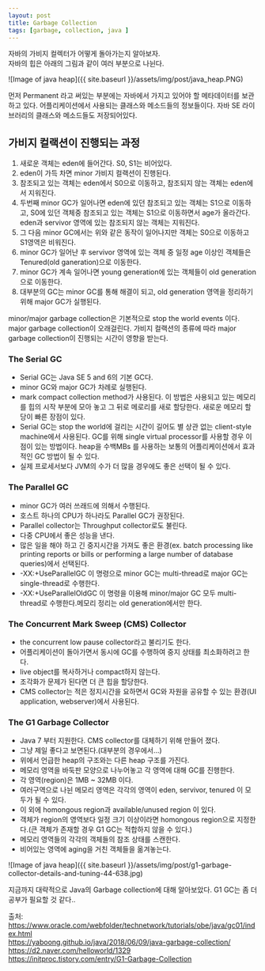 ```yaml
---
layout: post
title: Garbage Collection
tags: [garbage, collection, java ]
---
```


자바의 가비지 컬렉터가 어떻게 돌아가는지 알아보자.  
자바의 힙은 아래의 그림과 같이 여러 부분으로 나뉜다.

![Image of java heap]({{ site.baseurl }}/assets/img/post/java_heap.PNG)

먼저 Permanent 라고 써있는 부분에는 자바에서 가지고 있어야 할 메타데이터를 보관하고 있다.
어플리케이션에서 사용되는 클래스와 메소드들의 정보들이다.
자바 SE 라이브러리의 클래스와 메소드들도 저장되어있다.
  

  
## 가비지 컬랙션이 진행되는 과정
1. 새로운 객체는 eden에 들어간다. S0, S1는 비어있다.
2. eden이 가득 차면 minor 가비지 컬랙션이 진행된다.
3. 참조되고 있는 객체는 eden에서 S0으로 이동하고, 참조되지 않는 객체는 eden에서 지워진다.
4. 두번째 minor GC가 일어나면 eden에 있던 참조되고 있는 객체는 S1으로 이동하고, S0에 있던 객체중 참조되고 있는 객체는 S1으로 이동하면서 age가 올라간다. eden과 servivor 영역에 있는 참조되지 않는 객체는 지워진다.
5. 그 다음 minor GC에서는 위와 같은 동작이 일어나지만 객체는 S0으로 이동하고 S1영역은 비워진다.
6. minor GC가 일어난 후 servivor 영역에 있는 객체 중 일정 age 이상인 객체들은 Tenured(old ganeration)으로 이동한다.
7. minor GC가 계속 일어나면 young generation에 있는 객체들이 old generation으로 이동한다.
8. 대부분의 GC는 minor GC를 통해 해결이 되고, old generation 영역을 정리하기 위해 major GC가 실행된다. 


minor/major garbage collection은 기본적으로 stop the world events 이다. major garbage collection이 오래걸린다.
가비지 컬랙션의 종류에 따라 major garbage collection이 진행되는 시간이 영향을 받는다.

### The Serial GC
* Serial GC는 Java SE 5 and 6의 기본 GC다. 
* minor GC와 major GC가 차례로 실행된다.
* mark compact collection method가 사용된다. 이 방법은 사용되고 있는 메모리를 힙의 시작 부분에 모아 놓고 그 뒤로 메로리를 새로 할당한다. 새로운 메모리 할당이 빠른 장점이 있다.
* Serial GC는 stop the world에 걸리는 시간이 길어도 별 상관 없는 client-style machine에서 사용된다. GC를 위해 single virtual processor를 사용할 경우 이점이 있는 방법이다. heap을 수백MBs 를 사용하는 보통의 어플리케이션에서 효과적인 GC 방법이 될 수 있다.
* 실제 프로세서보다 JVM의 수가 더 많을 경우에도 좋은 선택이 될 수 있다.

### The Parallel GC
* minor GC가 여러 쓰래드에 의해서 수행된다.
* 호스트 하나의 CPU가 하나라도 Parallel GC가 권장된다.
* Parallel collector는 Throughput collector로도 불린다.
* 다중 CPU에서 좋은 성능을 낸다.
* 많은 일을 해야 하고 긴 중지시간을 가져도 좋은 환경(ex. batch processing like printing reports or bills or performing a large number of database queries)에서 선택된다.
* -XX:+UseParallelGC 이 명령으로 minor GC는 multi-thread로 major GC는 single-thread로 수행한다.
* -XX:+UseParallelOldGC 이 명령을 이용해 minor/major GC 모두 multi-thread로 수행한다.메모리 정리는 old generation에서만 한다.

### The Concurrent Mark Sweep (CMS) Collector
* the concurrent low pause collector라고 불리기도 한다.
* 어플리케이션이 돌아가면서 동시에 GC를 수행하여 중지 상태를 최소화하려고 한다.
* live object를 복사하거나 compact하지 않는다.
* 조각화가 문제가 된다면 더 큰 힙을 할당한다.
* CMS collector는 적은 정지시간을 요하면서 GC와 자원을 공유할 수 있는 환경(UI application, webserver)에서 사용된다.

### The G1 Garbage Collector
* Java 7 부터 지원한다. CMS collector를 대체하기 위해 만들어 졌다.
* 그냥 제일 좋다고 보면된다.(대부분의 경우에서...)
* 위에서 언급한 heap의 구조와는 다른 heap 구조를 가진다.
* 메모리 영역을 바둑판 모양으로 나누어놓고 각 영역에 대해 GC를 진행한다.
* 각 영역(region)은 1MB ~ 32MB 이다.
* 여러구역으로 나뉜 메모리 영역은 각각의 영역이 eden, servivor, tenured 이 모두가 될 수 있다.
* 이 외에 homongous region과 available/unused region 이 있다.
* 객체가 region의 영역보다 일정 크기 이상이라면 homongous region으로 지정한다.(큰 객체가 존재할 경우 G1 GC는 적합하지 않을 수 있다.)
* 메모리 영역들의 각각의 객체들의 참조 상태를 스캔한다.
* 비어있는 영역에 aging을 거친 객체들을 옮겨놓는다.

![Image of java heap]({{ site.baseurl }}/assets/img/post/g1-garbage-collector-details-and-tuning-44-638.jpg)


지금까지 대략적으로 Java의 Garbage collection에 대해 알아보았다. G1 GC는 좀 더 공부가 필요할 것 같다..

출처: https://www.oracle.com/webfolder/technetwork/tutorials/obe/java/gc01/index.html  
https://yaboong.github.io/java/2018/06/09/java-garbage-collection/  
https://d2.naver.com/helloworld/1329  
https://initproc.tistory.com/entry/G1-Garbage-Collection
